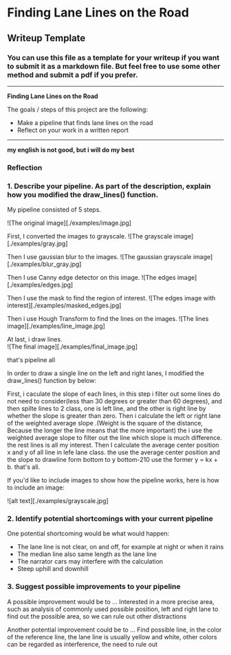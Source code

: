 # **Finding Lane Lines on the Road** 

## Writeup Template

### You can use this file as a template for your writeup if you want to submit it as a markdown file. But feel free to use some other method and submit a pdf if you prefer.

---

**Finding Lane Lines on the Road**

The goals / steps of this project are the following:
* Make a pipeline that finds lane lines on the road
* Reflect on your work in a written report


[//]: # (Image References)

[image1]: ./examples/grayscale.jpg "Grayscale"

---

**my english is not good, but i will do my best**

### Reflection

### 1. Describe your pipeline. As part of the description, explain how you modified the draw_lines() function.

My pipeline consisted of 5 steps. 

![The original image][./examples/image.jpg]

First, I converted the images to grayscale. 
![The grayscale image][./examples/gray.jpg]

Then I use gaussian blur to the images. 
![The gaussian grayscale image][./examples/blur_gray.jpg]

Then I use Canny edge detector on this image.
![The edges image][./examples/edges.jpg]

Then I use the mask to find the region of interest.
![The edges image with interest][./examples/masked_edges.jpg]

Then i use Hough Transform to find the lines on the images. 
![The lines image][./examples/line_image.jpg]

At last, i draw lines. <br />
![The final image][./examples/final_image.jpg]

that's pipeline all 


In order to draw a single line on the left and right lanes, I modified the draw_lines() function by below:

First, i caculate the slope of each lines, in this step i filter out some lines do not need to consider(less than 30 degrees or greater than 60 degrees), and then spilte lines to 2 class, one is left line, and the other is right line by whether the slope is greater than zero. Then i calculate the left or right lane of the weighted average slope .(Weight is the square of the distance, Because the longer the line means that the more important) the i use the weighted average slope to filter out the line which slope is much difference. the rest lines is all my interest. Then I calculate the average center position x and y of all line in lefe lane class. the use the average center position and the slope to drawline form bottom to y bottom-210 use the former y = kx + b. that's all. 

If you'd like to include images to show how the pipeline works, here is how to include an image: 

![alt text][./examples/grayscale.jpg]


### 2. Identify potential shortcomings with your current pipeline


One potential shortcoming would be what would happen:

- The lane line is not clear, on and off, for example at night or when it rains
- The median line also same length as the lane line
- The narrator cars may interfere with the calculation
- Steep uphill and downhill


### 3. Suggest possible improvements to your pipeline

A possible improvement would be to ...
Interested in a more precise area, such as analysis of commonly used possible position, left and right lane to find out the possible area, so we can rule out other distractions

Another potential improvement could be to ...
Find possible line, in the color of the reference line, the lane line is usually yellow and white, other colors can be regarded as interference, the need to rule out
